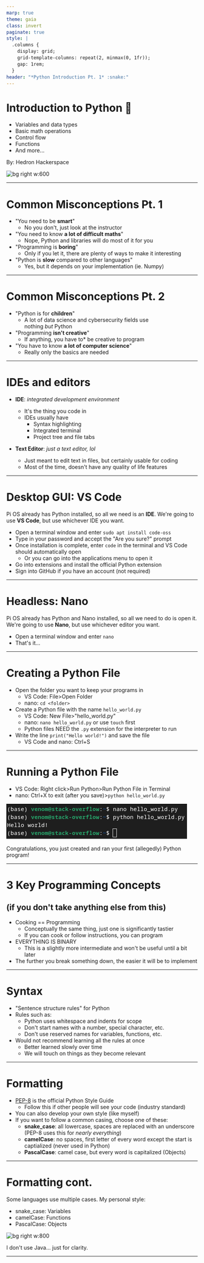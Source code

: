 ```yaml
---
marp: true
theme: gaia
class: invert
paginate: true
style: |
  .columns {
    display: grid;
    grid-template-columns: repeat(2, minmax(0, 1fr));
    gap: 1rem;
  }
header: "*Python Introduction Pt. 1* :snake:"
---
```

<!-- _header: "" -->

# Introduction to Python :snake:

* Variables and data types
* Basic math operations
* Control flow
* Functions
* And more...

By: Hedron Hackerspace

![bg right w:600](https://quantumobile.com/static/0cddd58936ed9792f56f0da4b5c99b2d/5d2c5/1.png)
<!-- _footer: "Rev 1.0" -->
---

# Common Misconceptions Pt. 1

* "You need to be **smart**"
  * No you don't, just look at the instructor
* "You need to know **a lot of difficult maths**"
  * Nope, Python and libraries will do most of it for you
* "Programming is **boring**"
  * Only if you let it, there are plenty of ways to make it interesting
* "Python is **slow** compared to other languages"
  * Yes, but it depends on your implementation (ie. Numpy)

---

# Common Misconceptions Pt. 2

* "Python is for **children**"
  * A lot of data science and cybersecurity fields use </br> nothing *but* Python
* "Programming **isn't creative**"
  * If anything, you have to* be creative to program
* "You have to know **a lot of computer science**"
  * Really only the basics are needed
<!-- _footer: "* - At least somewhat" -->
---

# IDEs and editors

* **IDE**: *integrated development environment*
  * It's the thing you code in
  * IDEs usually have
    * Syntax highlighting
    * Integrated terminal
    * Project tree and file tabs

* **Text Editor**: *just a text editor, lol*
  * Just meant to edit text in files, but certainly usable for coding
  * Most of the time, doesn't have any quality of life features

---

# Desktop GUI: VS Code

Pi OS already has Python installed, so all we need is an **IDE**. We're going to use **VS Code**, but use whichever IDE you want.

* Open a terminal window and enter `sudo apt install code-oss`
* Type in your password and accept the "Are you sure?" prompt
* Once installation is complete, enter `code` in the terminal and VS Code should automatically open
  * Or you can go into the applications menu to open it
* Go into extensions and install the official Python extension
* Sign into GitHub if you have an account (not required)

---

# Headless: Nano

Pi OS already has Python and Nano installed, so all we need to do is open it. We're going to use **Nano**, but use whichever editor you want.

* Open a terminal window and enter `nano`
* That's it...

---

# Creating a Python File

* Open the folder you want to keep your programs in
  * VS Code: File>Open Folder
  * nano: `cd <folder>`
* Create a Python file with the name `hello_world.py`
  * VS Code: New File>"hello_world.py"
  * nano: `nano hello_world.py` or use `touch` first
  * Python files NEED the `.py` extension for the interpreter to run
* Write the line `print("Hello world!")` and save the file
  * VS Code and nano: Ctrl+S

---

# Running a Python File

* VS Code: Right click>Run Python>Run Python File in Terminal
* nano: Ctrl+X to exit (after you save)>`python hello_world.py`

![w:1000](image.png)

Congratulations, you just created and ran your first (allegedly) Python program!

---

# 3 Key Programming Concepts

## (if you don't take anything else from this)

* Cooking == Programming
  * Conceptually the same thing, just one is significantly tastier
  * If you can cook or follow instructions, you can program
* EVERYTHING IS BINARY
  * This is a slightly more intermediate and won't be useful until a bit later
* The further you break something down, the easier it will be to implement

---

# Syntax

* "Sentence structure rules" for Python
* Rules such as:
  * Python uses whitespace and indents for scope
  * Don't start names with a number, special character, etc.
  * Don't use reserved names for variables, functions, etc.
* Would not recommend learning all the rules at once
  * Better learned slowly over time
  * We will touch on things as they become relevant

---

# Formatting

* [PEP-8](https://peps.python.org/pep-0008/) is the official Python Style Guide
  * Follow this if other people will see your code (industry standard)
* You can also develop your own style (like myself)
* If you want to follow a common casing, choose one of these:
  * **snake_case**: all lowercase, spaces are replaced with an underscore (PEP-8 uses this for *nearly everything*)
  * **camelCase**: no spaces, first letter of every word except the start is captialized (never used in Python)
  * **PascalCase**: camel case, but every word is capitalized (Objects)

---

# Formatting cont.

Some languages use multiple cases. My personal style:

* snake_case: Variables
* camelCase: Functions
* PascalCase: Objects

![bg right w:800](https://cdn.ttgtmedia.com/rms/onlineimages/naming_conventions_in_java-f_mobile.png)

I don't use Java... just for clarity.

---
